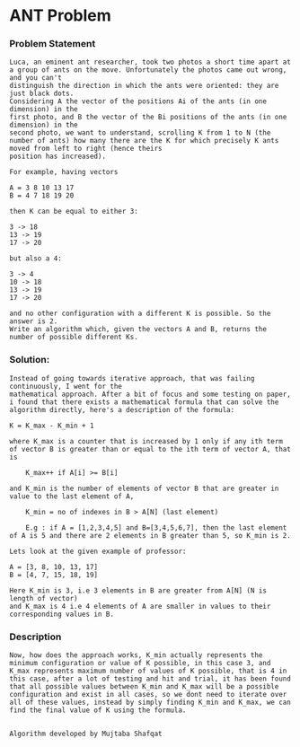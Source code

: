 # ANT Problem

### Problem Statement

    Luca, an eminent ant researcher, took two photos a short time apart at
    a group of ants on the move. Unfortunately the photos came out wrong, and you can't
    distinguish the direction in which the ants were oriented: they are just black dots.
    Considering A the vector of the positions Ai of the ants (in one dimension) in the
    first photo, and B the vector of the Bi positions of the ants (in one dimension) in the
    second photo, we want to understand, scrolling K from 1 to N (the number of ants) how many there are the K for which precisely K ants moved from left to right (hence theirs
    position has increased).

    For example, having vectors

    A = 3 8 10 13 17
    B = 4 7 18 19 20

    then K can be equal to either 3:

    3 -> 18
    13 -> 19
    17 -> 20

    but also a 4:

    3 -> 4
    10 -> 18
    13 -> 19
    17 -> 20

    and no other configuration with a different K is possible. So the answer is 2.
    Write an algorithm which, given the vectors A and B, returns the number of possible different Ks.


### Solution:
    Instead of going towards iterative approach, that was failing continuously, I went for the 
    mathematical approach. After a bit of focus and some testing on paper, i found that there exists a mathematical formula that can solve the algorithm directly, here's a description of the formula:

    K = K_max - K_min + 1

    where K_max is a counter that is increased by 1 only if any ith term of vector B is greater than or equal to the ith term of vector A, that is 

        K_max++ if A[i] >= B[i]

    and K_min is the number of elements of vector B that are greater in value to the last element of A, 

        K_min = no of indexes in B > A[N] (last element)

        E.g : if A = [1,2,3,4,5] and B=[3,4,5,6,7], then the last element of A is 5 and there are 2 elements in B greater than 5, so K_min is 2.

    Lets look at the given example of professor:

    A = [3, 8, 10, 13, 17]
    B = [4, 7, 15, 18, 19]

    Here K_min is 3, i.e 3 elements in B are greater from A[N] (N is length of vector)
    and K_max is 4 i.e 4 elements of A are smaller in values to their corresponding values in B.


### Description
    Now, how does the approach works, K_min actually represents the minimum configuration or value of K possible, in this case 3, and K_max represents maximum number of values of K possible, that is 4 in this case, after a lot of testing and hit and trial, it has been found that all possible values between K_min and K_max will be a possible configuration and exist in all cases, so we dont need to iterate over all of these values, instead by simply finding K_min and K_max, we can find the final value of K using the formula. 


    Algorithm developed by Mujtaba Shafqat